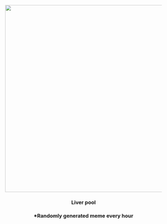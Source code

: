 <p align="center">
        <img src="https://i.redd.it/bdonp4x8vz0a1.png" width="600" height="600">
        </p>
        <h3 align="center">Liver pool</h3>
        <h3 align="center">*Randomly generated meme every hour</h3>
    
